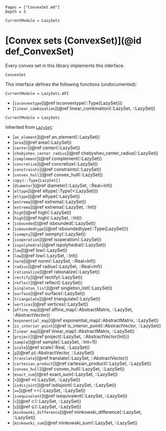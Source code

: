 ```@contents
Pages = ["ConvexSet.md"]
Depth = 3
```

```@meta
CurrentModule = LazySets
```

# [Convex sets (ConvexSet)](@id def_ConvexSet)

Every convex set in this library implements this interface.

```@docs
ConvexSet
```

This interface defines the following functions (undocumented):

```@meta
CurrentModule = LazySets.API
```

* [`isconvextype`](@ref isconvextype(::Type{LazySet}))
* [`linear_combination`](@ref linear_combination(::LazySet, ::LazySet))

```@meta
CurrentModule = LazySets
```

Inherited from [`LazySet`](@ref):
* [`an_element`](@ref an_element(::LazySet))
* [`area`](@ref area(::LazySet))
* [`center`](@ref center(::LazySet))
* [`chebyshev_center_radius`](@ref chebyshev_center_radius(::LazySet))
* [`complement`](@ref complement(::LazySet))
* [`concretize`](@ref concretize(::LazySet))
* [`constraints`](@ref constraints(::LazySet))
* [`convex_hull`](@ref convex_hull(::LazySet))
* `copy(::Type{LazySet})`
* [`diameter`](@ref diameter(::LazySet, ::Real=Inf))
* [`eltype`](@ref eltype(::Type{<:LazySet}))
* [`eltype`](@ref eltype(::LazySet))
* [`extrema`](@ref extrema(::LazySet))
* [`extrema`](@ref extrema(::LazySet, ::Int))
* [`high`](@ref high(::LazySet))
* [`high`](@ref high(::LazySet, ::Int))
* [`isbounded`](@ref isbounded(::LazySet))
* [`isboundedtype`](@ref isboundedtype(::Type{LazySet}))
* [`isempty`](@ref isempty(::LazySet))
* [`isoperation`](@ref isoperation(::LazySet))
* [`ispolyhedral`](@ref ispolyhedral(::LazySet))
* [`low`](@ref low(::LazySet))
* [`low`](@ref low(::LazySet, ::Int))
* [`norm`](@ref norm(::LazySet, ::Real=Inf))
* [`radius`](@ref radius(::LazySet, ::Real=Inf))
* [`rationalize`](@ref rationalize(::LazySet))
* [`rectify`](@ref rectify(::LazySet))
* [`reflect`](@ref reflect(::LazySet))
* [`singleton_list`](@ref singleton_list(::LazySet))
* [`surface`](@ref surface(::LazySet))
* [`triangulate`](@ref triangulate(::LazySet))
* [`vertices`](@ref vertices(::LazySet))
* [`affine_map`](@ref affine_map(::AbstractMatrix, ::LazySet, ::AbstractVector))
* [`exponential_map`](@ref exponential_map(::AbstractMatrix, ::LazySet))
* [`is_interior_point`](@ref is_interior_point(::AbstractVector, ::LazySet))
* [`linear_map`](@ref linear_map(::AbstractMatrix, ::LazySet))
* [`project`](@ref project(::LazySet, ::AbstractVector{Int}))
* [`sample`](@ref sample(::LazySet, ::Int=1))
* [`scale`](@ref scale(::Real, ::LazySet))
* [`ρ`](@ref ρ(::AbstractVector, ::LazySet))
* [`translate`](@ref translate(::LazySet, ::AbstractVector))
* [`cartesian_product`](@ref cartesian_product(::LazySet, ::LazySet))
* [`convex_hull`](@ref convex_hull(::LazySet, ::LazySet))
* [`exact_sum`](@ref exact_sum(::LazySet, ::LazySet))
* [`≈`](@ref ≈(::LazySet, ::LazySet))
* [`isdisjoint`](@ref isdisjoint(::LazySet, ::LazySet))
* [`==`](@ref ==(::LazySet, ::LazySet))
* [`isequivalent`](@ref isequivalent(::LazySet, ::LazySet))
* [`⊂`](@ref ⊂(::LazySet, ::LazySet))
* [`⊆`](@ref ⊆(::LazySet, ::LazySet))
* [`minkowski_difference`](@ref minkowski_difference(::LazySet, ::LazySet))
* [`minkowski_sum`](@ref minkowski_sum(::LazySet, ::LazySet))
